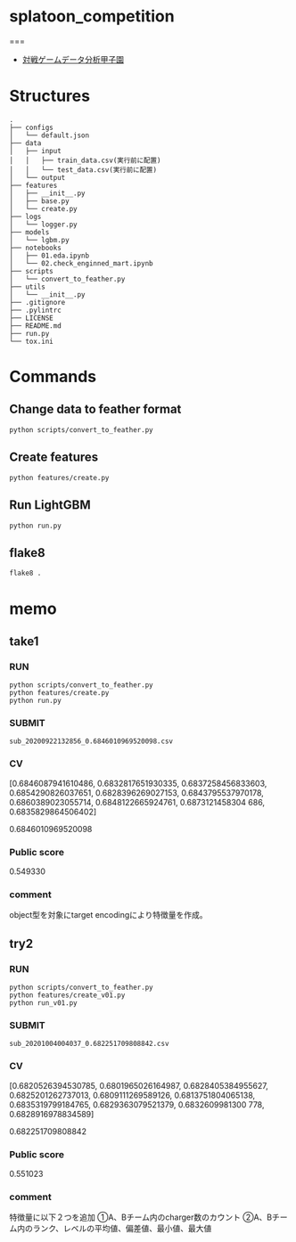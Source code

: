 # splatoon_competition

===
- [対戦ゲームデータ分析甲子園](https://prob.space/competitions/game_winner)

# Structures
```
.
├── configs
│   └── default.json
├── data
│   ├── input
│   │   ├── train_data.csv(実行前に配置)
│   │   └── test_data.csv(実行前に配置)
│   └── output
├── features
│   ├── __init__.py
│   ├── base.py
│   └── create.py
├── logs
│   └── logger.py
├── models
│   └── lgbm.py
├── notebooks
│   ├── 01.eda.ipynb
│   └── 02.check_enginned_mart.ipynb
├── scripts
│   └── convert_to_feather.py
├── utils
│   └── __init__.py
├── .gitignore
├── .pylintrc
├── LICENSE
├── README.md
├── run.py
└── tox.ini
```
# Commands

## Change data to feather format

```
python scripts/convert_to_feather.py
```

## Create features

```
python features/create.py
```

## Run LightGBM

```
python run.py
```

## flake8

```
flake8 .
```


# memo

## take1

### RUN
```
python scripts/convert_to_feather.py
python features/create.py
python run.py
```

### SUBMIT
```
sub_20200922132856_0.6846010969520098.csv
```

### CV
[0.6846087941610486, 0.6832817651930335, 0.6837258456833603, 0.6854290826037651, 0.6828396269027153, 0.6843795537970178, 0.6860389023055714, 0.6848122665924761, 0.6873121458304
686, 0.6835829864506402]

0.6846010969520098

### Public score
0.549330

### comment
object型を対象にtarget encodingにより特徴量を作成。


## try2

### RUN
```
python scripts/convert_to_feather.py
python features/create_v01.py
python run_v01.py
```

### SUBMIT
```
sub_20201004004037_0.682251709808842.csv
```

### CV
[0.6820526394530785, 0.6801965026164987, 0.6828405384955627, 0.6825201262737013, 0.6809111269589126, 0.6813751804065138, 0.6835319799184765, 0.6829363079521379, 0.6832609981300
778, 0.6828916978834589]

0.682251709808842

### Public score
0.551023	

### comment
特徴量に以下２つを追加
①A、Bチーム内のcharger数のカウント
②A、Bチーム内のランク、レベルの平均値、偏差値、最小値、最大値
